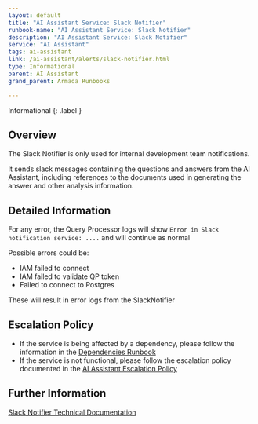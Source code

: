 ```yaml
---
layout: default
title: "AI Assistant Service: Slack Notifier"
runbook-name: "AI Assistant Service: Slack Notifier"
description: "AI Assistant Service: Slack Notifier"
service: "AI Assistant"
tags: ai-assistant
link: /ai-assistant/alerts/slack-notifier.html
type: Informational
parent: AI Assistant
grand_parent: Armada Runbooks

---
```


Informational
{: .label }

## Overview

The Slack Notifier is only used for internal development team notifications.

It sends slack messages containing the questions and answers from the AI Assistant, including references to the documents used in generating the answer and other analysis information.

## Detailed Information

For any error, the Query Processor logs will show `Error in Slack notification service: ....` and will continue as normal

Possible errors could be:

- IAM failed to connect
- IAM failed to validate QP token
- Failed to connect to Postgres

These will result in error logs from the SlackNotifier

## Escalation Policy

- If the service is being affected by a dependency, please follow the information in the [Dependencies Runbook](ai-assistant-dependencies.html)
- If the service is not functional, please follow the escalation policy documented in the [AI Assistant Escalation Policy](../ai-assistant-escalation-policy.html)

## Further Information

[Slack Notifier Technical Documentation](https://dev.console.test.cloud.ibm.com/docs/ai-assistant?topic=ai-assistant-slack-notifier)
